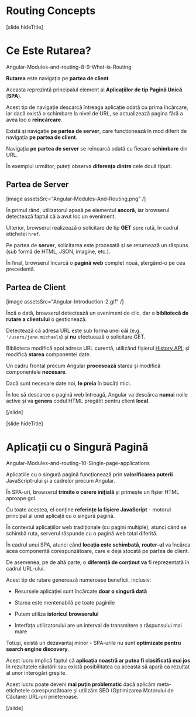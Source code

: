 # Routing Concepts

[slide hideTitle]

# Ce Este Rutarea?

Angular-Modules-and-routing-8-9-What-is-Routing

**Rutarea** este navigația pe **partea de client**. 

Aceasta reprezintă principalul element al **Aplicațiilor de tip Pagină Unică** (**SPA**).

Acest tip de navigație descarcă întreaga aplicație odată cu prima încărcare, iar dacă există o schimbare la nivel de URL, se actualizează pagina fără a avea loc o **reîncărcare**.

Există și navigație **pe partea de server**, care funcționează în mod diferit de navigația **pe partea de client**.

Navigația **pe partea de server** se reîncarcă odată cu fiecare **schimbare** din URL.

În exemplul următor, puteți observa **diferența dintre** cele două tipuri:

## Partea de Server

[image assetsSrc="Angular-Modules-And-Routing.png" /]

În primul rând, utilizatorul apasă pe elementul **ancoră**, iar browserul detectează faptul că a avut loc un eveniment.

Ulterior, browserul realizează o solicitare de tip **GET** spre rută, în cadrul etichetei `href`.

Pe partea de **server**, solicitarea este procesată și se returnează un răspuns (sub formă de HTML, JSON, imagine, etc.).

În final, browserul încarcă o **pagină web** complet nouă, ștergând-o pe cea precedentă.

## Partea de Client

[image assetsSrc="Angular-Introduction-2.gif" /]

Încă o dată, browserul detectează un eveniment de clic, dar o **bibliotecă de rutare a clientului** o gestionează.

Detectează că adresa URL este sub forma unei **căi** (e.g. `'/users/jane.michaels`) și **nu** efectuează o solicitare GET.

Biblioteca modifică apoi adresa URL curentă, utilizând fișierul [History API](https://developer.mozilla.org/en-US/docs/Web/API/History_API), și modifică **starea** componentei date.

Un cadru frontal precum Angular **procesează** starea și modifică componentele **necesare**.

Dacă sunt necesare date noi, **le preia** în bucăți mici.

În loc să descarce o pagină web întreagă, Angular va descărca **numai** noile active și va **genera** codul HTML pregătit pentru client **local**.

[/slide]

[slide hideTitle]

# Aplicații cu o Singură Pagină

Angular-Modules-and-routing-10-Single-page-applications

Aplicațiile cu o singură pagină funcționează prin **valorificarea puterii** JavaScript-ului și a cadrelor precum Angular.

În SPA-uri, browserul **trimite o cerere inițială** și primește un fișier HTML aproape gol.

Cu toate acestea, el conține **referințe la fișiere JavaScript** - motorul principal al unei aplicații cu o singură pagină.

În contextul aplicațiilor web tradiționale (cu pagini multiple), atunci când se schimbă ruta, serverul răspunde cu o pagină web total diferită.

În cadrul unui SPA, atunci când **locația este schimbată**, **router-ul** va încărca acea componentă corespunzătoare, care e deja stocată pe partea de client.

De asemenea, pe de altă parte, o **diferență de conținut va** fi reprezentată în cadrul URL-ului.

Acest tip de rutare generează numeroase beneficii, inclusiv:

- Resursele aplicației sunt încărcate **doar o singură dată**

- Starea este mentenabilă pe toate paginile

- Putem utiliza **istoricul browserului**

- Interfața utilizatorului are un interval de transmitere a răspunsului mai mare

Totuși, există un dezavantaj minor - SPA-urile nu sunt **optimizate pentru search engine discovery**.

Acest lucru implică faptul că **aplicația noastră ar putea fi clasificată mai jos** în rezultatele căutării sau există posibilitatea ca aceasta să apară ca rezultat al unor interogări greșite.

Acest lucru poate deveni **mai puțin problematic** dacă aplicăm meta-etichetele corespunzătoare și utilizăm SEO (Optimizarea Motorului de Căutare) URL-uri prietenoase.

[/slide]

